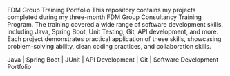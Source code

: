 FDM Group Training Portfolio
This repository contains my projects completed during my three-month FDM Group Consultancy Training Program.
The training covered a wide range of software development skills, including Java, Spring Boot, Unit Testing, Git, API development, and more.
Each project demonstrates practical application of these skills, showcasing problem-solving ability, clean coding practices, and collaboration skills.

Java | Spring Boot | JUnit | API Development | Git | Software Development Portfolio
